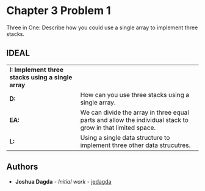 # Chapter 3 Problem 1

Three in One: Describe how you could use a single array to implement three stacks.

## IDEAL 
 <table style="width:100%">
  <tr>
    <td><B>I: Implement three stacks using a single array </B></td>
   <td></td>
    <tr>
    <td><B>D:</B></td>
    <td>How can you use three stacks using a single array.</td>
  </tr>
  <tr>
    <td><B>EA:</B></td>
    <td> We can divide the array in three equal parts and allow the individual stack to grow in that limited space.</td>
  </tr>
  <tr>
    <td><B>L:</B></td>
    <td>Using a single data structure to implement three other data strucutres.</td>
  </tr>
</table> 

## Authors

* **Joshua Dagda** - *Initial work* - [jedagda](https://github.com/jedagda)



